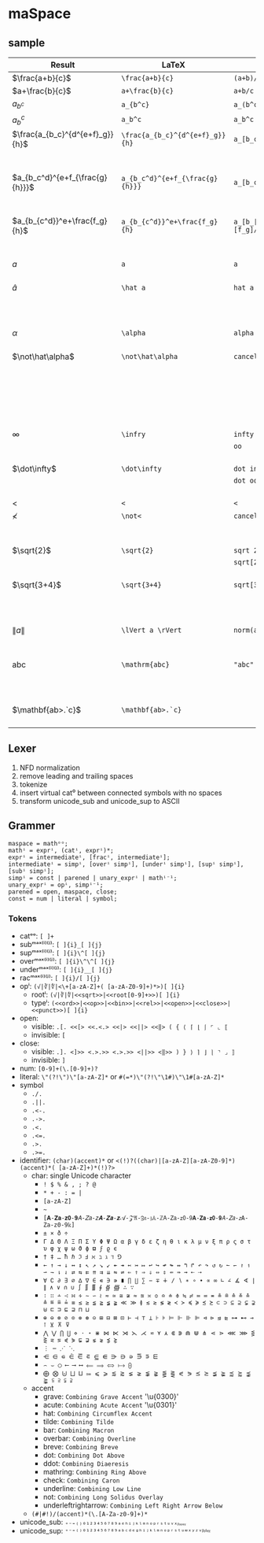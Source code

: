 # maSpace

## sample

| Result | LaTeX | AsciiMath | maSpace |
|-|-|-|-|
| $\frac{a+b}{c}$ | `\frac{a+b}{c}` | `(a+b)/c` | `a+b␣/c`
| $a+\frac{b}{c}$ | `a+\frac{b}{c}` | `a+b/c` | `a+b/c`
| $a_{b^c}$ | `a_{b^c}` | `a_(b^c)` | `a␣_b^c`
| $a_b^c$ | `a_b^c` | `a_b^c` | `a_b^c`
| $\frac{a_{b_c}^{d^{e+f}_g}}{h}$ | `\frac{a_{b_c}^{d^{e+f}_g}}{h}` | `a_[b_c]^[d_g^[e+f]]/h` | `a _b_c  ^d ^e+f _g  /h` (`a␣_b_c␣␣^d␣^e+f␣_g␣␣/h`)
|||| `a _b_c ^d^[e+f]_g /h` (`a␣_b_c␣^d^[e+f]_g␣/h`)
| $a_{b_c^d}^{e+f_{\frac{g}{h}}}$ | `a_{b_c^d}^{e+f_{\frac{g}{h}}}` | `a_[b_c^d]^[e+f_[g/h]]` | `a _b_c^d ^[e+f _g/h]` (`a␣_b_c^d␣^[e+f␣_g/h]`)
|||| `a _b_c^d  ^e+f _g/h` (`a␣_b_c^d␣␣^e+f␣_g/h`)
| $a_{b_{c^d}}^e+\frac{f_g}{h}$ | `a_{b_{c^d}}^e+\frac{f_g}{h}` | `a_[b_[c^d]]^[e]+[f_g]/h` | `a  _b _c^d  ^e  +  f_g/h` (`a␣␣_b␣_c^d␣␣^e␣␣+␣␣f_g/h`)
|||| `a  _b _c^d  ^e + f_g/h` (`a␣␣_b␣_c^d␣␣^e␣+␣f_g/h`)
| $a$ | `a` | `a` | `a`
|||| `<a>`
| $\hat a$ | `\hat a` | `hat a` | `â`
|||| `<<hat>>a`
|||| `<<hat>><a>`
|||| `<a hat>`
| $\alpha$ | `\alpha` | `alpha` | `α`
|||| `<alpha>`
| $\not\hat\alpha$ | `\not\hat\alpha` | `cancel hat alpha` | `<alpha hat not>`
|||| `<alpha hat!>`
|||| `<!alpha hat>`
|||| `<!α hat>`
|||| `<!α̂>`
|||| `<<not>><<hat>><alpha>`
|||| `α̸̂`
| $\infty$ | `\infry` | `infty` | `<infty>`
||| `oo` | `.oo.`
|||| `∞`
| $\dot\infty$ | `\dot\infty` | `dot infty` | `<infty dot>`
||| `dot oo` | `<.oo. dot>`
|||| `<∞ dot>`
| $<$ | `<` | `<` | `.<.`
| $\not<$ | `\not<` | `cancel <` | `<.<. not>`
|||| `<!.<.>`
|||| `≮`
| $\sqrt{2}$ | `\sqrt{2}` | `sqrt 2` | `<<sqrt>>2`
||| `sqrt[2]` | `<<sqrt>>[2]`
|||| `√2`
| $\sqrt{3+4}$ | `\sqrt{3+4}` | `sqrt[3+4]` | `√ 3+4`
|||| `√[3+4]`
|||| `<<sqrt>> 3+4`
|||| `<<sqrt>>[3+4]`
| $\lVert a \rVert$ | `\lVert a \rVert` | `norm(a)` | `<<norm>>a`
|||| `<<‖> a <‖>>`
|||| `<<.\|\|.> a <.\|\|.>>`
| $\mathrm{abc}$ | `\mathrm{abc}` | `"abc"` | `<"abc" rm>`
|||| `"abc"`
|||| `` `rm<abc>` ``
|||| `` `<abc>rm` ``
| $\mathbf{ab>.`c}$ | ``\mathbf{ab>.`c}`` || `` `bf..< ab>.`c >..` ``
|||| `` `..< ab>.`c >..bf` ``

## Lexer

1. NFD normalization
2. remove leading and trailing spaces
3. tokenize
4. insert virtual cat⁰ between connected symbols with no spaces
5. transform unicode_sub and unicode_sup to ASCII

## Grammer

```ebnf
maspace = mathᵒᵒ;
mathⁱ = exprⁱ, (catⁱ, exprⁱ)*;
exprⁱ = intermediateⁱ, [fracⁱ, intermediateⁱ];
intermediateⁱ = simpⁱ, [overⁱ simpⁱ], [underⁱ simpⁱ], [supⁱ simpⁱ], [subⁱ simpⁱ];
simpⁱ = const | parened | unary_exprⁱ | mathⁱ⁻¹;
unary_exprⁱ = opⁱ, simpⁱ⁻¹;
parened = open, maspace, close;
const = num | literal | symbol;
```

### Tokens

- catᵒᵒ: `[ ]+`
- subᵐᵃˣ⁽ⁱ⁾⁽ʲ⁾: `[ ]{i}_[ ]{j}`
- supᵐᵃˣ⁽ⁱ⁾⁽ʲ⁾: `[ ]{i}\^[ ]{j}`
- overᵐᵃˣ⁽ⁱ⁾⁽ʲ⁾: `[ ]{i}\^\^[ ]{j}`
- underᵐᵃˣ⁽ⁱ⁾⁽ʲ⁾: `[ ]{i}__[ ]{j}`
- racᵐᵃˣ⁽ⁱ⁾⁽ʲ⁾: `[ ]{i}/[ ]{j}`
- opⁱ: `(√|∛|∜|<\+[a-zA-Z]+( [a-zA-Z0-9]+)*>)[ ]{i}`
  - rootⁱ: `(√|∛|∜|<<sqrt>>|<<root[0-9]+>>)[ ]{i}`
  - typeⁱ: `(<<ord>>|<<op>>|<<bin>>|<<rel>>|<<open>>|<<close>>|<<punct>>)[ ]{i}`
- open:
  - visible: `.[. <<[> <<.<.> <<|> <<||> <<‖> ( { ⟨ ⌈ ⌊ ⎰ ⌜ ⌞ ⟦`
  - invisible: `[`
- close:
  - visible: `.]. <]>> <.>.>> <.>.>> <||>> <‖>> ) } ⟩ ⌉ ⌋ ⎱ ⌝ ⌟ ⟧`
  - invisible: `]`
- num: `[0-9]+(\.[0-9]+)?`
- literal: `\"(?!\")\"[a-zA-Z]*` or `#(=*)\"(?!\"\1#)\"\1#[a-zA-Z]*`
- symbol
  - `./.`
  - `.||.`
  - `.<-.`
  - `.->.`
  - `.<.`
  - `.<=.`
  - `.>.`
  - `.>=.`
- identifier: `(char)(accent)*` or `<(!)?((char)|[a-zA-Z][a-zA-Z0-9]*)(accent)*( [a-zA-Z]+)*(!)?>`
  - char: single Unicode character
    - `! $ % & , ; ? @`
    - `* + - : = |`
    - `[a-zA-Z]`
    - `~`
    - `[𝐀-𝐙𝐚-𝐳𝟎-𝟗𝐴-𝑍𝑎-𝑧𝑨-𝒁𝒂-𝒛𝒜-𝒵𝔄-ℨ𝔞-𝔷𝔸-ℤ𝖠-𝖹𝖺-𝗓𝟢-𝟫𝗔-𝗭𝗮-𝘇𝟬-𝟵𝘈-𝘡𝘢-𝘻𝙰-𝚉𝚊-𝚣𝟶-𝟿𝕜]`
    - `± × ð ÷`
    - `Γ Δ Θ Λ Ξ Π Σ Υ Φ Ψ Ω α β γ δ ε ζ η θ ι κ λ μ ν ξ π ρ ς σ τ υ φ χ ψ ω ϑ ϕ ϖ ϝ ϱ ϵ`
    - `† ‡ … ħ ℏ ℑ Ⅎ ℵ ℶ ℷ ℸ ⅁`
    - `← ↑ → ↓ ↔ ↕ ↖ ↗ ↘ ↙ ↞ ↠ ↢ ↣ ↦ ↩ ↪ ↫ ↬ ↭ ↰ ↱ ↶ ↷ ↺ ↻ ↼ ↽ ↾ ↿ ⇀ ⇁ ⇂ ⇃ ⇄ ⇆ ⇇ ⇈ ⇉ ⇊ ⇋ ⇌ ⇐ ⇑ ⇒ ⇓ ⇔ ⇕ ⇚ ⇛ ⇝ ⇠ ⇢`
    - `∀ ∁ ∂ ∃ ∅ ∆ ∇ ∈ ∊ ∋ ∍ ∎ ∏ ∐ ∑ − ∓ ∔ ∕ ∖ ∗ ∘ ∙ ∝ ∞ ∟ ∠ ∡ ∢ ∣ ∥ ∧ ∨ ∩ ∪ ∫ ∬ ∭ ∮ ∯ ∰ ∴ ∵`
    - `∶ ∷ ∸ ∹ ∺ ∻ ∼ ∽ ≀ ≂ ≃ ≅ ≆ ≈ ≊ ≍ ≎ ≏ ≐ ≑ ≒ ≓ ≔ ≕ ≖ ≗ ≘ ≙ ≚ ≛ ≜ ≝ ≞ ≟ ≡ ≤ ≥ ≦ ≧ ≨ ≩ ≪ ≫ ≬ ≲ ≳ ≶ ≷ ≺ ≻ ≼ ≽ ≾ ≿ ⊂ ⊃ ⊆ ⊇ ⊊ ⊋ ⊎ ⊏ ⊐ ⊑ ⊒ ⊓ ⊔`
    - `⊕ ⊖ ⊗ ⊘ ⊙ ⊚ ⊛ ⊝ ⊞ ⊟ ⊠ ⊡ ⊢ ⊣ ⊤ ⊥ ⊦ ⊧ ⊨ ⊩ ⊪ ⊫ ⊲ ⊳ ⊴ ⊵ ⊶ ⊷ ⊸ ⊺ ⊻ ⊼ ⊽`
    - `⋀ ⋁ ⋂ ⋃ ⋄ ⋅ ⋆ ⋇ ⋈ ⋉ ⋊ ⋋ ⋌ ⋍ ⋎ ⋏ ⋐ ⋑ ⋒ ⋓ ⋔ ⋖ ⋗ ⋘ ⋙ ⋚ ⋛ ⋜ ⋝ ⋞ ⋟ ⋤ ⋥ ⋦ ⋧ ⋨ ⋩`
    - `⋮ ⋯ ⋰ ⋱`
    - `⋲ ⋳ ⋴ ⋵ ⋶ ⋷ ⋸ ⋹ ⋺ ⋻ ⋼ ⋽ ⋾ ⋿`
    - `⌢ ⌣ ◯ ⟵ ⟶ ⟷ ⟸ ⟹ ⟺ ⟼ ⨀`
    - `⨁ ⨂ ⨄ ⨆ ⨿ ⩴ ⩽ ⩾ ⪅ ⪆ ⪇ ⪈ ⪉ ⪊ ⪋ ⪌ ⪕ ⪖ ⪯ ⪰ ⪵ ⪶ ⪷ ⪸ ⪹ ⪺ ⫅ ⫆ ⫋ ⫌`
  - accent
    - grave: `Combining Grave Accent` '\u{0300}'
    - acute: `Combining Acute Accent` '\u{0301}'
    - hat: `Combining Circumflex Accent`
    - tilde: `Combining Tilde`
    - bar: `Combining Macron`
    - overbar: `Combining Overline`
    - breve: `Combining Breve`
    - dot: `Combining Dot Above`
    - ddot: `Combining Diaeresis`
    - mathring: `Combining Ring Above`
    - check: `Combining Caron`
    - underline: `Combining Low Line`
    - not: `Combining Long Solidus Overlay`
    - underleftrightarrow: `Combining Left Right Arrow Below`
  - `(#|#!)/(accent)*(\.[A-Za-z0-9]+)*`
- unicode_sub: `₊₋₌₍₎₀₁₂₃₄₅₆₇₈₉ₐₑₕᵢⱼₖₗₘₙₒₚᵣₛₜᵤᵥₓᵦᵧᵨᵩᵪ`
- unicode_sup: `⁺⁻⁼⁽⁾⁰¹²³⁴⁵⁶⁷⁸⁹ᵃᵇᶜᵈᵉᵍʰⁱʲᵏˡᵐⁿᵒᵖʳˢᵗᵘʷˣʸᶻᵛᵝᵞᵟᵠᵡ`

